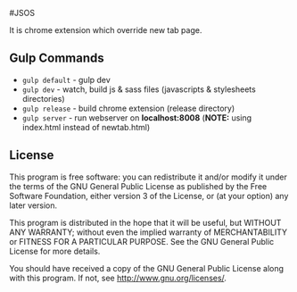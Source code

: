 #JSOS

It is chrome extension which override new tab page.

## Gulp Commands
* ```gulp default``` - gulp dev
* ```gulp dev``` - watch, build js & sass files
(javascripts & stylesheets directories)
* ```gulp release``` - build chrome extension (release directory)
* ```gulp server``` - run webserver on **localhost:8008**
(**NOTE:** using index.html instead of newtab.html)

## License
This program is free software: you can redistribute it and/or modify
it under the terms of the GNU General Public License as published by
the Free Software Foundation, either version 3 of the License, or
(at your option) any later version.

This program is distributed in the hope that it will be useful,
but WITHOUT ANY WARRANTY; without even the implied warranty of
MERCHANTABILITY or FITNESS FOR A PARTICULAR PURPOSE.  See the
GNU General Public License for more details.

You should have received a copy of the GNU General Public License
along with this program.  If not, see <http://www.gnu.org/licenses/>.

